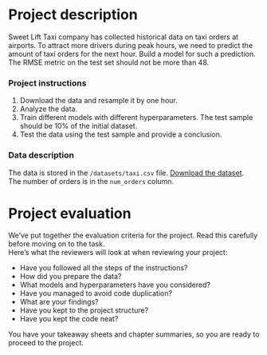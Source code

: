<h1>Project description</h1><div class="paragraph">Sweet Lift Taxi company has collected historical data on taxi orders at airports. To attract more drivers during peak hours, we need to predict the amount of taxi orders for the next hour. Build a model for such a prediction.</div><div class="paragraph">The RMSE metric on the test set should not be more than 48.</div><h3>Project instructions</h3><ol start="1"><li>Download the data and resample it by one hour.</li><li>Analyze the data.</li><li>Train different models with different hyperparameters. The test sample should be 10% of the initial dataset.</li><li>Test the data using the test sample and provide a conclusion.</li></ol><h3>Data description</h3><div class="paragraph">The data is stored in the <code class="code-inline code-inline_theme_light">/datasets/taxi.csv</code> file. <a href="https://code.s3.yandex.net/datasets/taxi.csv" target="_blank">Download the dataset</a>. </div><div class="paragraph">The number of orders is in the <code class="code-inline code-inline_theme_light">num_orders</code> column.</div><h1>Project evaluation</h1><div class="paragraph">We’ve put together the evaluation criteria for the project. Read this carefully before moving on to the task.</div><div class="paragraph">Here’s what the reviewers will look at when reviewing your project:</div><ul><li>Have you followed all the steps of the instructions?</li><li>How did you prepare the data?</li><li>What models and hyperparameters have you considered?</li><li>Have you managed to avoid code duplication?</li><li>What are your findings?</li><li>Have you kept to the project structure?</li><li>Have you kept the code neat?</li></ul><div class="paragraph">You have your takeaway sheets and chapter summaries, so you are ready to proceed to the project.</div>